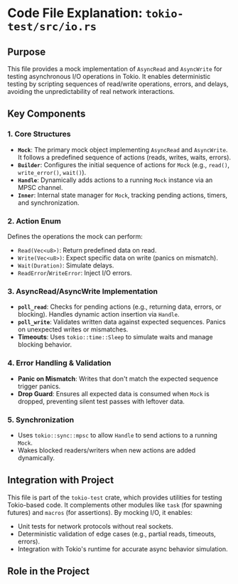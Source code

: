 # Code File Explanation: `tokio-test/src/io.rs`

## Purpose
This file provides a mock implementation of `AsyncRead` and `AsyncWrite` for testing asynchronous I/O operations in Tokio. It enables deterministic testing by scripting sequences of read/write operations, errors, and delays, avoiding the unpredictability of real network interactions.

## Key Components

### 1. **Core Structures**
- **`Mock`**: The primary mock object implementing `AsyncRead` and `AsyncWrite`. It follows a predefined sequence of actions (reads, writes, waits, errors).
- **`Builder`**: Configures the initial sequence of actions for `Mock` (e.g., `read()`, `write_error()`, `wait()`).
- **`Handle`**: Dynamically adds actions to a running `Mock` instance via an MPSC channel.
- **`Inner`**: Internal state manager for `Mock`, tracking pending actions, timers, and synchronization.

### 2. **Action Enum**
Defines the operations the mock can perform:
- `Read(Vec<u8>)`: Return predefined data on read.
- `Write(Vec<u8>)`: Expect specific data on write (panics on mismatch).
- `Wait(Duration)`: Simulate delays.
- `ReadError`/`WriteError`: Inject I/O errors.

### 3. **AsyncRead/AsyncWrite Implementation**
- **`poll_read`**: Checks for pending actions (e.g., returning data, errors, or blocking). Handles dynamic action insertion via `Handle`.
- **`poll_write`**: Validates written data against expected sequences. Panics on unexpected writes or mismatches.
- **Timeouts**: Uses `tokio::time::Sleep` to simulate waits and manage blocking behavior.

### 4. **Error Handling & Validation**
- **Panic on Mismatch**: Writes that don't match the expected sequence trigger panics.
- **Drop Guard**: Ensures all expected data is consumed when `Mock` is dropped, preventing silent test passes with leftover data.

### 5. **Synchronization**
- Uses `tokio::sync::mpsc` to allow `Handle` to send actions to a running `Mock`.
- Wakes blocked readers/writers when new actions are added dynamically.

## Integration with Project
This file is part of the `tokio-test` crate, which provides utilities for testing Tokio-based code. It complements other modules like `task` (for spawning futures) and `macros` (for assertions). By mocking I/O, it enables:
- Unit tests for network protocols without real sockets.
- Deterministic validation of edge cases (e.g., partial reads, timeouts, errors).
- Integration with Tokio's runtime for accurate async behavior simulation.

## Role in the Project